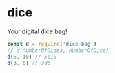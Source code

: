 # dice
Your digital dice bag!

```javascript
const d = require('dice-bag')
// d(numberOfSides, numberOfDice)
d(5, 10) // 5d10
d(3, 6) // 3d6
```
